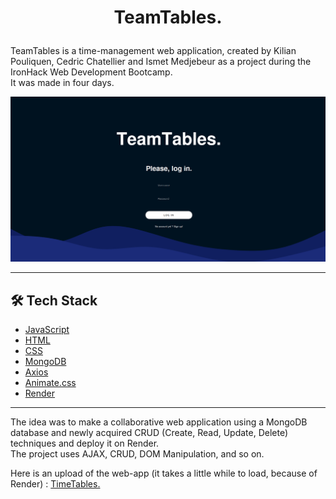 # <p align="center">TeamTables.</p>
  
TeamTables is a time-management web application, created by Kilian Pouliquen, Cedric Chatellier and Ismet Medjebeur as a project during the IronHack Web Development Bootcamp.<br>
It was made in four days.

![TeamTables-screenshot](https://github.com/ismetmedj/project-2-web-app/blob/master/public/images/Screenshot%20from%202023-02-24%2016-35-51.png)


----------



## 🛠️ Tech Stack
- [JavaScript](https://www.javascript.com/)
- [HTML](https://developer.mozilla.org/en-US/docs/Web/HTML)
- [CSS](https://developer.mozilla.org/en-US/docs/Web/CSS)
- [MongoDB](https://www.mongodb.com/)
- [Axios](https://axios-http.com/)
- [Animate.css](https://animate.style/)
- [Render](https://render.com/)



----------



The idea was to make a collaborative web application using a MongoDB database and newly acquired CRUD (Create, Read, Update, Delete) techniques and deploy it on Render.<br>
The project uses AJAX, CRUD, DOM Manipulation, and so on.


Here is an upload of the web-app (it takes a little while to load, because of Render) :
 [TimeTables.](https://project-2-iron-hack.onrender.com/)
    
